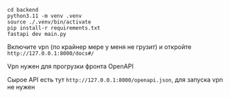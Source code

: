 ```
cd backend
python3.11 -m venv .venv
source ./.venv/bin/activate
pip install-r requirements.txt
fastapi dev main.py
```

Включите vpn (по крайнер мере у меня не грузит) и откройте `http://127.0.0.1:8000/docs#/`

Vpn нужен для прогрузки фронта OpenAPI

Сырое API есть тут `http://127.0.0.1:8000/openapi.json`, для запуска vpn не нужен
